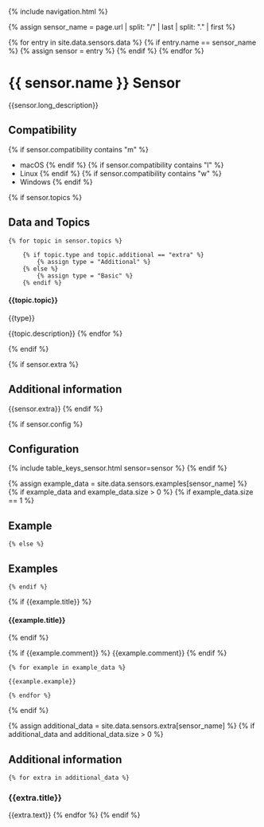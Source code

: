 {% include navigation.html %}

{% assign sensor_name = page.url | split: "/" | last | split: "." | first %}  

{% for entry in site.data.sensors.data %}
    {% if entry.name == sensor_name %}
        {% assign sensor = entry %}
    {% endif %}
{% endfor %}

# {{ sensor.name }} Sensor

{{sensor.long_description}}

## Compatibility

{% if sensor.compatibility contains "m" %}
* macOS
{% endif %}
{% if sensor.compatibility contains "l" %}
* Linux
{% endif %}
{% if sensor.compatibility contains "w" %}
* Windows
{% endif %}


{% if sensor.topics %}
## Data and Topics

    {% for topic in sensor.topics %}

        {% if topic.type and topic.additional == "extra" %}
            {% assign type = "Additional" %}
        {% else %}
            {% assign type = "Basic" %}
        {% endif %}

#### {{topic.topic}}

{{type}}

{{topic.description}}
    {% endfor %}

{% endif %}

{% if sensor.extra %}
## Additional information

{{sensor.extra}}
{% endif %}

{% if sensor.config %}
## Configuration

{% include table_keys_sensor.html sensor=sensor %}
{% endif %}


{% assign example_data = site.data.sensors.examples[sensor_name] %}
{% if example_data and example_data.size > 0 %}
    {% if example_data.size == 1 %}
## Example
    {% else %}
## Examples
    {% endif %}

{% if {{example.title}} %}
#### {{example.title}}
{% endif %}

{% if {{example.comment}} %}
{{example.comment}}
{% endif %}

    {% for example in example_data %}
```
{{example.example}}
```
    {% endfor %}
{% endif %}

{% assign additional_data = site.data.sensors.extra[sensor_name] %}
{% if additional_data and additional_data.size > 0 %}
## Additional information

    {% for extra in additional_data %}
### {{extra.title}}

{{extra.text}}
    {% endfor %}
{% endif %}



